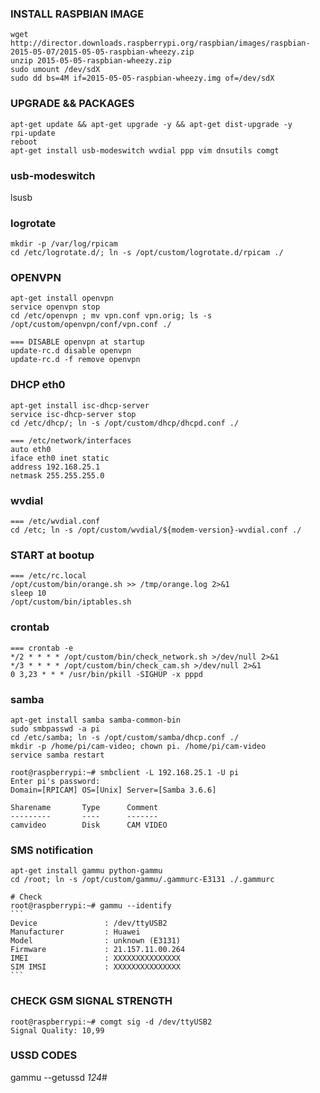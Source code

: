 ### INSTALL RASPBIAN IMAGE
```
wget http://director.downloads.raspberrypi.org/raspbian/images/raspbian-2015-05-07/2015-05-05-raspbian-wheezy.zip
unzip 2015-05-05-raspbian-wheezy.zip
sudo umount /dev/sdX
sudo dd bs=4M if=2015-05-05-raspbian-wheezy.img of=/dev/sdX
```

### UPGRADE && PACKAGES 
```
apt-get update && apt-get upgrade -y && apt-get dist-upgrade -y
rpi-update
reboot
apt-get install usb-modeswitch wvdial ppp vim dnsutils comgt
```
### usb-modeswitch
lsusb

### logrotate
	mkdir -p /var/log/rpicam
	cd /etc/logrotate.d/; ln -s /opt/custom/logrotate.d/rpicam ./ 

### OPENVPN
```
apt-get install openvpn
service openvpn stop
cd /etc/openvpn ; mv vpn.conf vpn.orig; ls -s /opt/custom/openvpn/conf/vpn.conf ./
```
	=== DISABLE openvpn at startup
	update-rc.d disable openvpn
	update-rc.d -f remove openvpn
	
### DHCP eth0
```
apt-get install isc-dhcp-server
service isc-dhcp-server stop
cd /etc/dhcp/; ln -s /opt/custom/dhcp/dhcpd.conf ./
```
	=== /etc/network/interfaces
	auto eth0
	iface eth0 inet static
	address 192.168.25.1
	netmask 255.255.255.0

### wvdial
	=== /etc/wvdial.conf
	cd /etc; ln -s /opt/custom/wvdial/${modem-version}-wvdial.conf ./

### START at bootup
	=== /etc/rc.local
	/opt/custom/bin/orange.sh >> /tmp/orange.log 2>&1
	sleep 10
	/opt/custom/bin/iptables.sh

### crontab
	=== crontab -e
	*/2 * * * * /opt/custom/bin/check_network.sh >/dev/null 2>&1
	*/3 * * * * /opt/custom/bin/check_cam.sh >/dev/null 2>&1
	0 3,23 * * * /usr/bin/pkill -SIGHUP -x pppd

### samba
	apt-get install samba samba-common-bin
	sudo smbpasswd -a pi
	cd /etc/samba; ln -s /opt/custom/samba/dhcp.conf ./
	mkdir -p /home/pi/cam-video; chown pi. /home/pi/cam-video
	service samba restart

	root@raspberrypi:~# smbclient -L 192.168.25.1 -U pi
	Enter pi's password: 
	Domain=[RPICAM] OS=[Unix] Server=[Samba 3.6.6]

	Sharename       Type      Comment
	---------       ----      -------
	camvideo        Disk      CAM VIDEO

### SMS notification
	apt-get install gammu python-gammu
	cd /root; ln -s /opt/custom/gammu/.gammurc-E3131 ./.gammurc

	# Check
	root@raspberrypi:~# gammu --identify
	```
	Device               : /dev/ttyUSB2
	Manufacturer         : Huawei
	Model                : unknown (E3131)
	Firmware             : 21.157.11.00.264
	IMEI                 : XXXXXXXXXXXXXXX
	SIM IMSI             : XXXXXXXXXXXXXXX
	```

### CHECK GSM SIGNAL STRENGTH
	root@raspberrypi:~# comgt sig -d /dev/ttyUSB2
	Signal Quality: 10,99

### USSD CODES
gammu --getussd *124*#
